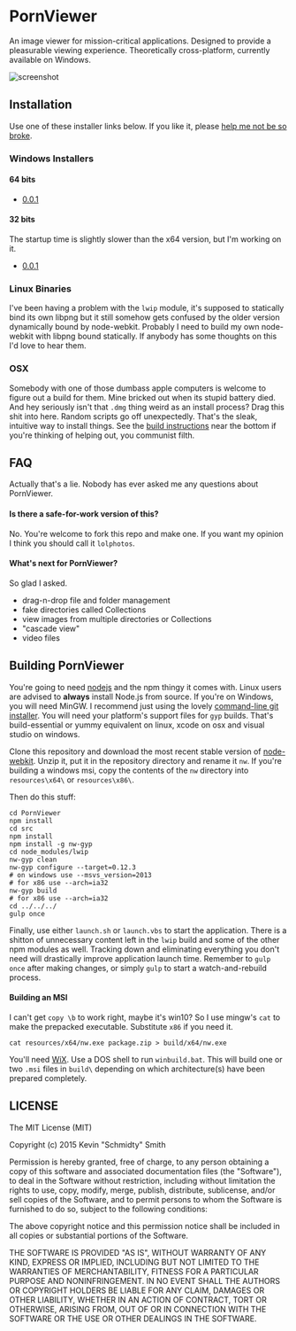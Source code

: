# PornViewer
An image viewer for mission-critical applications. Designed to provide a pleasurable viewing
experience. Theoretically cross-platform, currently available on Windows.

![screenshot](http://i.imgur.com/MVzG6xH.jpg)


## Installation
Use one of these installer links below. If you like it, please [help me not be so broke](https://www.paypal.com/cgi-bin/webscr?cmd=_donations&business=PN6C2AZTS2FP8&lc=US&currency_code=USD&bn=PP%2dDonationsBF%3abtn_donate_SM%2egif%3aNonHosted).

### Windows Installers
#### 64 bits
 * [0.0.1](https://github.com/shenanigans/PornViewer/releases/download/0.0.1/PornViewer_x64.msi)
 
#### 32 bits
The startup time is slightly slower than the x64 version, but I'm working on it.
 * [0.0.1](https://github.com/shenanigans/PornViewer/releases/download/0.0.1/PornViewer_x86.msi)

### Linux Binaries
I've been having a problem with the `lwip` module, it's supposed to statically bind its own libpng
but it still somehow gets confused by the older version dynamically bound by node-webkit. Probably I
need to build my own node-webkit with libpng bound statically. If anybody has some thoughts on this
I'd love to hear them.

### OSX
Somebody with one of those dumbass apple computers is welcome to figure out a build for them. Mine
bricked out when its stupid battery died. And hey seriously isn't that `.dmg` thing weird as an
install process? Drag this shit into here. Random scripts go off unexpectedly. That's the sleak,
intuitive way to install things. See the [build instructions](#building-pornviewer) near the bottom
if you're thinking of helping out, you communist filth.


## FAQ
Actually that's a lie. Nobody has ever asked me any questions about PornViewer.

#### Is there a safe-for-work version of this?
No. You're welcome to fork this repo and make one. If you want my opinion I think you should call it
`lolphotos`.

#### What's next for PornViewer?
So glad I asked.
 * drag-n-drop file and folder management
 * fake directories called Collections
 * view images from multiple directories or Collections
 * "cascade view"
 * video files


## Building PornViewer
You're going to need [nodejs](https://nodejs.org) and the npm thingy it comes with. Linux users are
advised to **always** install Node.js from source. If you're on Windows, you will need MinGW. I
recommend just using the lovely [command-line git installer](https://git-scm.com/downloads). You 
will need your platform's support files for `gyp` builds. That's build-essential or yummy equivalent 
on linux, xcode on osx and visual studio on windows.

Clone this repository and download the most recent stable version of [node-webkit](https://github.com/nwjs/nw.js#downloads).
Unzip it, put it in the repository directory and rename it `nw`. If you're building a windows msi,
copy the contents of the `nw` directory into `resources\x64\` or `resources\x86\`.

Then do this stuff:
```shell
cd PornViewer
npm install
cd src
npm install
npm install -g nw-gyp
cd node_modules/lwip
nw-gyp clean
nw-gyp configure --target=0.12.3
# on windows use --msvs_version=2013 
# for x86 use --arch=ia32
nw-gyp build
# for x86 use --arch=ia32
cd ../../../
gulp once
```

Finally, use either `launch.sh` or `launch.vbs` to start the application. There is a shitton of
unnecessary content left in the `lwip` build and some of the other npm modules as well. Tracking
down and eliminating everything you don't need will drastically improve application launch time.
Remember to `gulp once` after making changes, or simply `gulp` to start a watch-and-rebuild process.

#### Building an MSI
I can't get `copy \b` to work right, maybe it's win10? So I use mingw's `cat` to make the prepacked
executable. Substitute `x86` if you need it.
```shell
cat resources/x64/nw.exe package.zip > build/x64/nw.exe
```

You'll need [WiX](http://wixtoolset.org/). Use a DOS shell to run `winbuild.bat`. This will build
one or two `.msi` files in `build\` depending on which architecture(s) have been prepared
completely.


## LICENSE
The MIT License (MIT)

Copyright (c) 2015 Kevin "Schmidty" Smith

Permission is hereby granted, free of charge, to any person obtaining a copy
of this software and associated documentation files (the "Software"), to deal
in the Software without restriction, including without limitation the rights
to use, copy, modify, merge, publish, distribute, sublicense, and/or sell
copies of the Software, and to permit persons to whom the Software is
furnished to do so, subject to the following conditions:

The above copyright notice and this permission notice shall be included in all
copies or substantial portions of the Software.

THE SOFTWARE IS PROVIDED "AS IS", WITHOUT WARRANTY OF ANY KIND, EXPRESS OR
IMPLIED, INCLUDING BUT NOT LIMITED TO THE WARRANTIES OF MERCHANTABILITY,
FITNESS FOR A PARTICULAR PURPOSE AND NONINFRINGEMENT. IN NO EVENT SHALL THE
AUTHORS OR COPYRIGHT HOLDERS BE LIABLE FOR ANY CLAIM, DAMAGES OR OTHER
LIABILITY, WHETHER IN AN ACTION OF CONTRACT, TORT OR OTHERWISE, ARISING FROM,
OUT OF OR IN CONNECTION WITH THE SOFTWARE OR THE USE OR OTHER DEALINGS IN THE
SOFTWARE.

